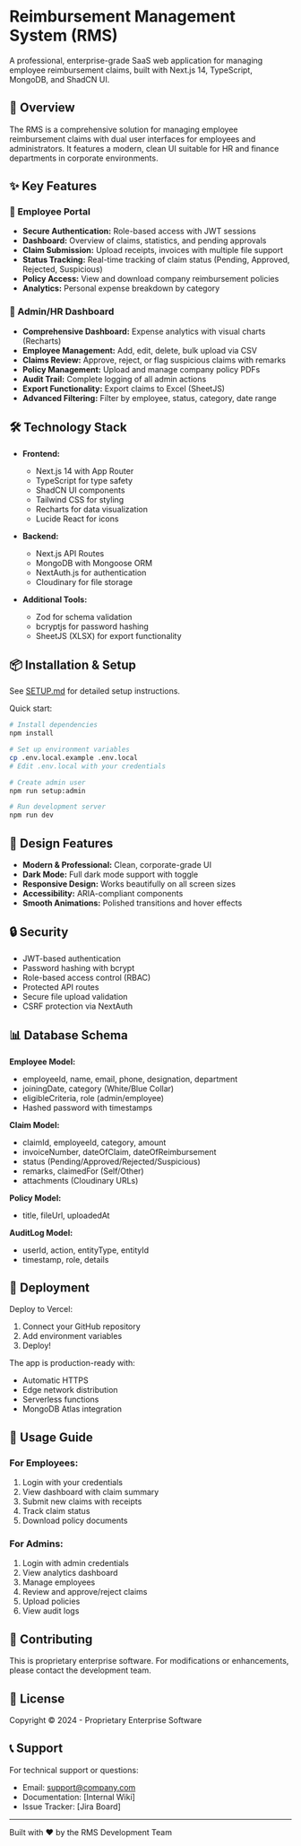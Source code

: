 # Reimbursement Management System (RMS)

A professional, enterprise-grade SaaS web application for managing employee reimbursement claims, built with Next.js 14, TypeScript, MongoDB, and ShadCN UI.

## 🌟 Overview

The RMS is a comprehensive solution for managing employee reimbursement claims with dual user interfaces for employees and administrators. It features a modern, clean UI suitable for HR and finance departments in corporate environments.

## ✨ Key Features

### 👤 Employee Portal
- **Secure Authentication:** Role-based access with JWT sessions
- **Dashboard:** Overview of claims, statistics, and pending approvals
- **Claim Submission:** Upload receipts, invoices with multiple file support
- **Status Tracking:** Real-time tracking of claim status (Pending, Approved, Rejected, Suspicious)
- **Policy Access:** View and download company reimbursement policies
- **Analytics:** Personal expense breakdown by category

### 🏢 Admin/HR Dashboard
- **Comprehensive Dashboard:** Expense analytics with visual charts (Recharts)
- **Employee Management:** Add, edit, delete, bulk upload via CSV
- **Claims Review:** Approve, reject, or flag suspicious claims with remarks
- **Policy Management:** Upload and manage company policy PDFs
- **Audit Trail:** Complete logging of all admin actions
- **Export Functionality:** Export claims to Excel (SheetJS)
- **Advanced Filtering:** Filter by employee, status, category, date range

## 🛠️ Technology Stack

- **Frontend:**
  - Next.js 14 with App Router
  - TypeScript for type safety
  - ShadCN UI components
  - Tailwind CSS for styling
  - Recharts for data visualization
  - Lucide React for icons

- **Backend:**
  - Next.js API Routes
  - MongoDB with Mongoose ORM
  - NextAuth.js for authentication
  - Cloudinary for file storage

- **Additional Tools:**
  - Zod for schema validation
  - bcryptjs for password hashing
  - SheetJS (XLSX) for export functionality

## 📦 Installation & Setup

See [SETUP.md](./SETUP.md) for detailed setup instructions.

Quick start:
```bash
# Install dependencies
npm install

# Set up environment variables
cp .env.local.example .env.local
# Edit .env.local with your credentials

# Create admin user
npm run setup:admin

# Run development server
npm run dev
```

## 🎨 Design Features

- **Modern & Professional:** Clean, corporate-grade UI
- **Dark Mode:** Full dark mode support with toggle
- **Responsive Design:** Works beautifully on all screen sizes
- **Accessibility:** ARIA-compliant components
- **Smooth Animations:** Polished transitions and hover effects

## 🔒 Security

- JWT-based authentication
- Password hashing with bcrypt
- Role-based access control (RBAC)
- Protected API routes
- Secure file upload validation
- CSRF protection via NextAuth

## 📊 Database Schema

**Employee Model:**
- employeeId, name, email, phone, designation, department
- joiningDate, category (White/Blue Collar)
- eligibleCriteria, role (admin/employee)
- Hashed password with timestamps

**Claim Model:**
- claimId, employeeId, category, amount
- invoiceNumber, dateOfClaim, dateOfReimbursement
- status (Pending/Approved/Rejected/Suspicious)
- remarks, claimedFor (Self/Other)
- attachments (Cloudinary URLs)

**Policy Model:**
- title, fileUrl, uploadedAt

**AuditLog Model:**
- userId, action, entityType, entityId
- timestamp, role, details

## 🚀 Deployment

Deploy to Vercel:

1. Connect your GitHub repository
2. Add environment variables
3. Deploy!

The app is production-ready with:
- Automatic HTTPS
- Edge network distribution
- Serverless functions
- MongoDB Atlas integration

## 📖 Usage Guide

### For Employees:
1. Login with your credentials
2. View dashboard with claim summary
3. Submit new claims with receipts
4. Track claim status
5. Download policy documents

### For Admins:
1. Login with admin credentials
2. View analytics dashboard
3. Manage employees
4. Review and approve/reject claims
5. Upload policies
6. View audit logs

## 🤝 Contributing

This is proprietary enterprise software. For modifications or enhancements, please contact the development team.

## 📄 License

Copyright © 2024 - Proprietary Enterprise Software

## 📞 Support

For technical support or questions:
- Email: support@company.com
- Documentation: [Internal Wiki]
- Issue Tracker: [Jira Board]

---

Built with ❤️ by the RMS Development Team

